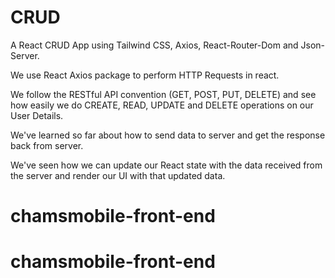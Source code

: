 # CRUD


A React CRUD App using Tailwind CSS, Axios, React-Router-Dom and Json-Server. 


We use React Axios package to perform HTTP Requests in react.


We  follow the RESTful API convention (GET, POST, PUT, DELETE) and see how easily we do CREATE, READ, UPDATE and DELETE operations on our User Details.


We've learned so far about how to send data to server and get the response back from server.


We've seen how we can update our React state with the data received from the server and render our UI with that updated data.
# chamsmobile-front-end
# chamsmobile-front-end
